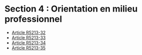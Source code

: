 # Section 4 : Orientation en milieu professionnel

* [Article R5213-32](./LEGIARTI000018526006.md)
* [Article R5213-33](./LEGIARTI000018526004.md)
* [Article R5213-34](./LEGIARTI000018526002.md)
* [Article R5213-35](./LEGIARTI000018526000.md)
